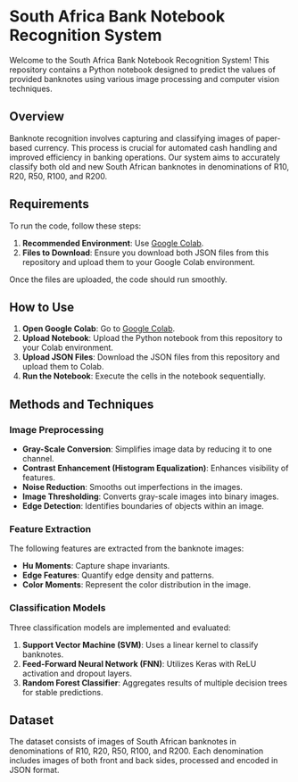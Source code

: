 # South Africa Bank Notebook Recognition System

Welcome to the South Africa Bank Notebook Recognition System! This repository contains a Python notebook designed to predict the values of provided banknotes using various image processing and computer vision techniques.

## Overview

Banknote recognition involves capturing and classifying images of paper-based currency. This process is crucial for automated cash handling and improved efficiency in banking operations. Our system aims to accurately classify both old and new South African banknotes in denominations of R10, R20, R50, R100, and R200.

## Requirements

To run the code, follow these steps:

1. **Recommended Environment**: Use [Google Colab](https://colab.research.google.com/).
2. **Files to Download**: Ensure you download both JSON files from this repository and upload them to your Google Colab environment.

Once the files are uploaded, the code should run smoothly.

## How to Use

1. **Open Google Colab**: Go to [Google Colab](https://colab.research.google.com/).
2. **Upload Notebook**: Upload the Python notebook from this repository to your Colab environment.
3. **Upload JSON Files**: Download the JSON files from this repository and upload them to Colab.
4. **Run the Notebook**: Execute the cells in the notebook sequentially.

## Methods and Techniques

### Image Preprocessing

- **Gray-Scale Conversion**: Simplifies image data by reducing it to one channel.
- **Contrast Enhancement (Histogram Equalization)**: Enhances visibility of features.
- **Noise Reduction**: Smooths out imperfections in the images.
- **Image Thresholding**: Converts gray-scale images into binary images.
- **Edge Detection**: Identifies boundaries of objects within an image.

### Feature Extraction

The following features are extracted from the banknote images:

- **Hu Moments**: Capture shape invariants.
- **Edge Features**: Quantify edge density and patterns.
- **Color Moments**: Represent the color distribution in the image.

### Classification Models

Three classification models are implemented and evaluated:

1. **Support Vector Machine (SVM)**: Uses a linear kernel to classify banknotes.
2. **Feed-Forward Neural Network (FNN)**: Utilizes Keras with ReLU activation and dropout layers.
3. **Random Forest Classifier**: Aggregates results of multiple decision trees for stable predictions.

## Dataset

The dataset consists of images of South African banknotes in denominations of R10, R20, R50, R100, and R200. Each denomination includes images of both front and back sides, processed and encoded in JSON format.
